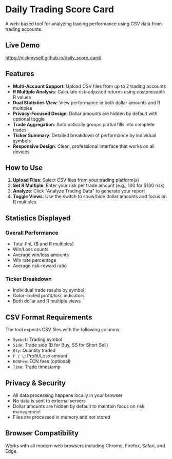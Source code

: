 # Daily Trading Score Card

A web-based tool for analyzing trading performance using CSV data from trading accounts.

## Live Demo
https://nickmyself.github.io/daily_score_card/

## Features

- **Multi-Account Support**: Upload CSV files from up to 2 trading accounts
- **R Multiple Analysis**: Calculate risk-adjusted returns using customizable R values
- **Dual Statistics View**: View performance in both dollar amounts and R multiples
- **Privacy-Focused Design**: Dollar amounts are hidden by default with optional toggle
- **Trade Aggregation**: Automatically groups partial fills into complete trades
- **Ticker Summary**: Detailed breakdown of performance by individual symbols
- **Responsive Design**: Clean, professional interface that works on all devices

## How to Use

1. **Upload Files**: Select CSV files from your trading platform(s)
2. **Set R Multiple**: Enter your risk per trade amount (e.g., 100 for $100 risk)
3. **Analyze**: Click "Analyze Trading Data" to generate your report
4. **Toggle Views**: Use the switch to show/hide dollar amounts and focus on R multiples

## Statistics Displayed

### Overall Performance
- Total PnL ($ and R multiples)
- Win/Loss counts
- Average win/loss amounts
- Win rate percentage
- Average risk-reward ratio

### Ticker Breakdown
- Individual trade results by symbol
- Color-coded profit/loss indicators
- Both dollar and R multiple views

## CSV Format Requirements

The tool expects CSV files with the following columns:
- `Symbol`: Trading symbol
- `Side`: Trade side (B for Buy, SS for Short Sell)
- `Qty`: Quantity traded
- `P / L`: Profit/Loss amount
- `ECNFee`: ECN fees (optional)
- `Time`: Trade timestamp

## Privacy & Security

- All data processing happens locally in your browser
- No data is sent to external servers
- Dollar amounts are hidden by default to maintain focus on risk management
- Files are processed in memory and not stored

## Browser Compatibility

Works with all modern web browsers including Chrome, Firefox, Safari, and Edge.
